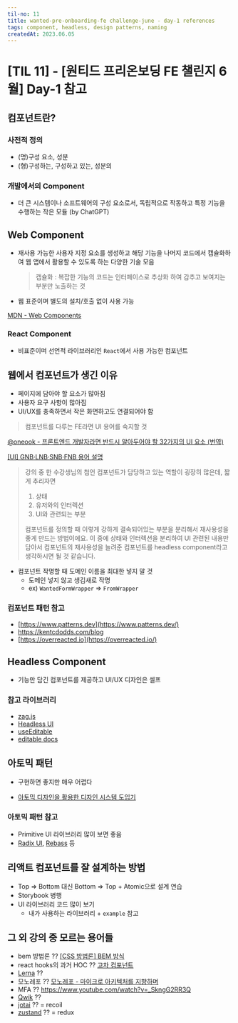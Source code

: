```yaml
---
til-no: 11
title: wanted-pre-onboarding-fe challenge-june - day-1 references
tags: component, headless, design patterns, naming
createdAt: 2023.06.05
---
```


# [TIL 11] - [원티드 프리온보딩 FE 챌린지 6월] Day-1 참고

## 컴포넌트란?

### 사전적 정의

- (명)구성 요소, 성분
- (형)구성하는, 구성하고 있는, 성분의

### 개발에서의 Component

- 더 큰 시스템이나 소프트웨어의 구성 요소로서, 독립적으로 작동하고 특정 기능을 수행하는 작은 모듈 (by ChatGPT)

## Web Component

- 재사용 가능한 사용자 지정 요소를 생성하고 해당 기능을 나머지 코드에서 캡슐화하여 웹 앱에서 활용할 수 있도록 하는 다양한 기술 모음
  > 캡슐화 : 복잡한 기능의 코드는 인터페이스로 추상화 하여 감추고 보여지는 부분만 노출하는 것
- 웹 표준이며 별도의 설치/호출 없이 사용 가능

[MDN - Web Components](https://developer.mozilla.org/en-US/docs/Web/API/Web_components)

### React Component

- 비표준이며 선언적 라이브러리인 `React`에서 사용 가능한 컴포넌트

## 웹에서 컴포넌트가 생긴 이유

- 페이지에 담아야 할 요소가 많아짐
- 사용자 요구 사항이 많아짐
- UI/UX를 충족하면서 작은 화면하고도 연결되어야 함

> 컴포넌트를 다루는 FE라면 UI 용어를 숙지할 것

[@oneook - 프론트엔드 개발자라면 반드시 알아두어야 할 32가지의 UI 요소 (번역)](https://velog.io/@oneook/프론트엔드-개발자라면-반드시-알아두어야-할-32가지의-UI-요소-번역)

[[UI] GNB·LNB·SNB·FNB 용어 설명](http://kimalam.blogspot.com/2019/06/ui-gnblnbsnbfnb.html)

> 강의 중 한 수강생님의 첨언
> 컴포넌트가 담당하고 있는 역할이 굉장히 많은데, 짧게 추리자면
>
> 1.  상태
> 2.  유저와의 인터렉션
> 3.  UI와 관련되는 부분
>
> 컴포넌트를 정의할 때 이렇게 강하게 결속되어있는 부분을 분리해서 재사용성을 좋게 만드는 방법이에요.
> 이 중에 상태와 인터렉션을 분리하여 UI 관련된 내용만 담아서 컴포넌트의 재사용성을 늘려준 컴포넌트를 headless component라고 생각하시면 될 것 같습니다.

- 컴포넌트 작명할 때 도메인 이름을 최대한 넣지 말 것
  - 도메인 넣지 않고 생김새로 작명
  - ex) `WantedFormWrapper` => `FromWrapper`

### 컴포넌트 패턴 참고

- [https://www.patterns.dev](https://www.patterns.dev/)
- https://kentcdodds.com/blog
- [https://overreacted.io](https://overreacted.io/)

## Headless Component

- 기능만 담긴 컴포넌트를 제공하고 UI/UX 디자인은 셀프

### 참고 라이브러리

- [zag.js](https://zagjs.com/)
- [Headless UI](https://headlessui.com/)
- [useEditable](https://github.com/FormidableLabs/use-editable)
- [editable docs](https://docs.editablejs.com/)

## 아토믹 패턴

- 구현하면 좋지만 매우 어렵다

- [아토믹 디자인을 활용한 디자인 시스템 도입기](https://fe-developers.kakaoent.com/2022/220505-how-page-part-use-atomic-design-system/)

### 아토믹 패턴 참고

- Primitive UI 라이브러리 많이 보면 좋음
- [Radix UI](https://www.radix-ui.com/), [Rebass](https://rebassjs.org/) 등

## 리액트 컴포넌트를 잘 설계하는 방법

- Top => Bottom 대신 Bottom => Top + Atomic으로 설계 연습
- Storybook 병행
- UI 라이브러리 코드 많이 보기
  - 내가 사용하는 라이브러리 + `example` 참고

## 그 외 강의 중 모르는 용어들

- bem 방법론 ?? [[CSS 방법론] BEM 방식](https://nykim.work/15)
- react hooks의 과거 HOC ?? [고차 컴포넌트](https://ko.legacy.reactjs.org/docs/higher-order-components.html)
- [Lerna](https://lerna.js.org/) ??
- 모노레포 ?? [모노레포 - 마이크로 아키텍처를 지향하며](https://green-labs.github.io/monorepo-microfrontend)
- MFA ?? https://www.youtube.com/watch?v=_SkngG2RR3Q
- [Qwik](https://qwik.builder.io/) ??
- [jotai](https://jotai.org/) ?? = recoil
- [zustand](https://zustand-demo.pmnd.rs/) ?? = redux

